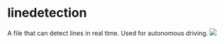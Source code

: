 # linedetection
A file that can detect lines in real time.
Used for autonomous driving.
<img src="[img.shields.io/badge](https://simpleicons.org/)/retroarch-000000?style=flat&logo=retroacrch&logoColor=black"/>
